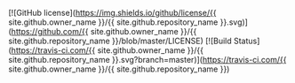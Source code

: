 [![GitHub license](https://img.shields.io/github/license/{{ site.github.owner_name }}/{{ site.github.repository_name }}.svg)](https://github.com/{{ site.github.owner_name }}/{{ site.github.repository_name }}/blob/master/LICENSE)
[![Build Status](https://travis-ci.com/{{ site.github.owner_name }}/{{ site.github.repository_name }}.svg?branch=master)](https://travis-ci.com/{{ site.github.owner_name }}/{{ site.github.repository_name }})
